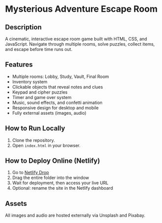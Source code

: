 # Mysterious Adventure Escape Room

## Description
A cinematic, interactive escape room game built with HTML, CSS, and JavaScript. Navigate through multiple rooms, solve puzzles, collect items, and escape before time runs out.

## Features
- Multiple rooms: Lobby, Study, Vault, Final Room
- Inventory system
- Clickable objects that reveal notes and clues
- Keypad and cipher puzzles
- Timer and game over system
- Music, sound effects, and confetti animation
- Responsive design for desktop and mobile
- Fully external assets (images, audio)

## How to Run Locally
1. Clone the repository.
2. Open `index.html` in your browser.

## How to Deploy Online (Netlify)
1. Go to [Netlify Drop](https://app.netlify.com/drop)
2. Drag the entire folder into the window
3. Wait for deployment, then access your live URL
4. Optional: rename the site in the Netlify dashboard

## Assets
All images and audio are hosted externally via Unsplash and Pixabay.
